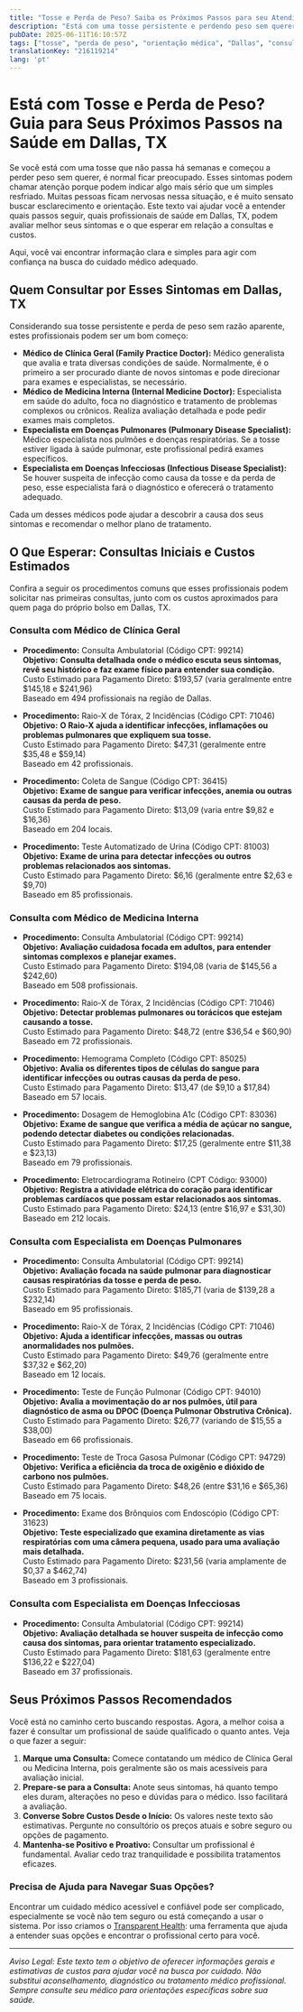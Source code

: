 ```yaml
---
title: "Tosse e Perda de Peso? Saiba os Próximos Passos para seu Atendimento Médico em Dallas, TX"
description: "Está com uma tosse persistente e perdendo peso sem querer? Entenda quem consultar e os custos esperados em Dallas para orientar sua próxima decisão de saúde."
pubDate: 2025-06-11T16:10:57Z
tags: ["tosse", "perda de peso", "orientação médica", "Dallas", "consultas médicas", "transparência de custos"]
translationKey: "216119214"
lang: 'pt'
---
```


# Está com Tosse e Perda de Peso? Guia para Seus Próximos Passos na Saúde em Dallas, TX

Se você está com uma tosse que não passa há semanas e começou a perder peso sem querer, é normal ficar preocupado. Esses sintomas podem chamar atenção porque podem indicar algo mais sério que um simples resfriado. Muitas pessoas ficam nervosas nessa situação, e é muito sensato buscar esclarecimento e orientação. Este texto vai ajudar você a entender quais passos seguir, quais profissionais de saúde em Dallas, TX, podem avaliar melhor seus sintomas e o que esperar em relação a consultas e custos.

Aqui, você vai encontrar informação clara e simples para agir com confiança na busca do cuidado médico adequado.

## Quem Consultar por Esses Sintomas em Dallas, TX

Considerando sua tosse persistente e perda de peso sem razão aparente, estes profissionais podem ser um bom começo:

- **Médico de Clínica Geral (Family Practice Doctor):** Médico generalista que avalia e trata diversas condições de saúde. Normalmente, é o primeiro a ser procurado diante de novos sintomas e pode direcionar para exames e especialistas, se necessário.
- **Médico de Medicina Interna (Internal Medicine Doctor):** Especialista em saúde do adulto, foca no diagnóstico e tratamento de problemas complexos ou crônicos. Realiza avaliação detalhada e pode pedir exames mais completos.
- **Especialista em Doenças Pulmonares (Pulmonary Disease Specialist):** Médico especialista nos pulmões e doenças respiratórias. Se a tosse estiver ligada à saúde pulmonar, este profissional pedirá exames específicos.
- **Especialista em Doenças Infecciosas (Infectious Disease Specialist):** Se houver suspeita de infecção como causa da tosse e da perda de peso, esse especialista fará o diagnóstico e oferecerá o tratamento adequado.

Cada um desses médicos pode ajudar a descobrir a causa dos seus sintomas e recomendar o melhor plano de tratamento.

## O Que Esperar: Consultas Iniciais e Custos Estimados

Confira a seguir os procedimentos comuns que esses profissionais podem solicitar nas primeiras consultas, junto com os custos aproximados para quem paga do próprio bolso em Dallas, TX.

### Consulta com Médico de Clínica Geral

- **Procedimento:** Consulta Ambulatorial (Código CPT: 99214)  
  **Objetivo:** **Consulta detalhada onde o médico escuta seus sintomas, revê seu histórico e faz exame físico para entender sua condição.**  
  Custo Estimado para Pagamento Direto: $193,57 (varia geralmente entre $145,18 e $241,96)  
  Baseado em 494 profissionais na região de Dallas.

- **Procedimento:** Raio-X de Tórax, 2 Incidências (Código CPT: 71046)  
  **Objetivo:** **O Raio-X ajuda a identificar infecções, inflamações ou problemas pulmonares que expliquem sua tosse.**  
  Custo Estimado para Pagamento Direto: $47,31 (geralmente entre $35,48 e $59,14)  
  Baseado em 42 profissionais.

- **Procedimento:** Coleta de Sangue (Código CPT: 36415)  
  **Objetivo:** **Exame de sangue para verificar infecções, anemia ou outras causas da perda de peso.**  
  Custo Estimado para Pagamento Direto: $13,09 (varia entre $9,82 e $16,36)  
  Baseado em 204 locais.

- **Procedimento:** Teste Automatizado de Urina (Código CPT: 81003)  
  **Objetivo:** **Exame de urina para detectar infecções ou outros problemas relacionados aos sintomas.**  
  Custo Estimado para Pagamento Direto: $6,16 (geralmente entre $2,63 e $9,70)  
  Baseado em 85 profissionais.

### Consulta com Médico de Medicina Interna

- **Procedimento:** Consulta Ambulatorial (Código CPT: 99214)  
  **Objetivo:** **Avaliação cuidadosa focada em adultos, para entender sintomas complexos e planejar exames.**  
  Custo Estimado para Pagamento Direto: $194,08 (varia de $145,56 a $242,60)  
  Baseado em 508 profissionais.

- **Procedimento:** Raio-X de Tórax, 2 Incidências (Código CPT: 71046)  
  **Objetivo:** **Detectar problemas pulmonares ou torácicos que estejam causando a tosse.**  
  Custo Estimado para Pagamento Direto: $48,72 (entre $36,54 e $60,90)  
  Baseado em 72 profissionais.

- **Procedimento:** Hemograma Completo (Código CPT: 85025)  
  **Objetivo:** **Avalia os diferentes tipos de células do sangue para identificar infecções ou outras causas da perda de peso.**  
  Custo Estimado para Pagamento Direto: $13,47 (de $9,10 a $17,84)  
  Baseado em 57 locais.

- **Procedimento:** Dosagem de Hemoglobina A1c (Código CPT: 83036)  
  **Objetivo:** **Exame de sangue que verifica a média de açúcar no sangue, podendo detectar diabetes ou condições relacionadas.**  
  Custo Estimado para Pagamento Direto: $17,25 (geralmente entre $11,38 e $23,13)  
  Baseado em 79 profissionais.

- **Procedimento:** Eletrocardiograma Rotineiro (CPT Código: 93000)  
  **Objetivo:** **Registra a atividade elétrica do coração para identificar problemas cardíacos que possam estar relacionados aos sintomas.**  
  Custo Estimado para Pagamento Direto: $24,13 (entre $16,97 e $31,30)  
  Baseado em 212 locais.

### Consulta com Especialista em Doenças Pulmonares

- **Procedimento:** Consulta Ambulatorial (Código CPT: 99214)  
  **Objetivo:** **Avaliação focada na saúde pulmonar para diagnosticar causas respiratórias da tosse e perda de peso.**  
  Custo Estimado para Pagamento Direto: $185,71 (varia de $139,28 a $232,14)  
  Baseado em 95 profissionais.

- **Procedimento:** Raio-X de Tórax, 2 Incidências (Código CPT: 71046)  
  **Objetivo:** **Ajuda a identificar infecções, massas ou outras anormalidades nos pulmões.**  
  Custo Estimado para Pagamento Direto: $49,76 (geralmente entre $37,32 e $62,20)  
  Baseado em 12 locais.

- **Procedimento:** Teste de Função Pulmonar (Código CPT: 94010)  
  **Objetivo:** **Avalia a movimentação do ar nos pulmões, útil para diagnóstico de asma ou DPOC (Doença Pulmonar Obstrutiva Crônica).**  
  Custo Estimado para Pagamento Direto: $26,77 (variando de $15,55 a $38,00)  
  Baseado em 66 profissionais.

- **Procedimento:** Teste de Troca Gasosa Pulmonar (Código CPT: 94729)  
  **Objetivo:** **Verifica a eficiência da troca de oxigênio e dióxido de carbono nos pulmões.**  
  Custo Estimado para Pagamento Direto: $48,26 (entre $31,16 e $65,36)  
  Baseado em 75 locais.

- **Procedimento:** Exame dos Brônquios com Endoscópio (Código CPT: 31623)  
  **Objetivo:** **Teste especializado que examina diretamente as vias respiratórias com uma câmera pequena, usado para uma avaliação mais detalhada.**  
  Custo Estimado para Pagamento Direto: $231,56 (varia amplamente de $0,37 a $462,74)  
  Baseado em 3 profissionais.

### Consulta com Especialista em Doenças Infecciosas

- **Procedimento:** Consulta Ambulatorial (Código CPT: 99214)  
  **Objetivo:** **Avaliação detalhada se houver suspeita de infecção como causa dos sintomas, para orientar tratamento especializado.**  
  Custo Estimado para Pagamento Direto: $181,63 (geralmente entre $136,22 e $227,04)  
  Baseado em 37 profissionais.

## Seus Próximos Passos Recomendados

Você está no caminho certo buscando respostas. Agora, a melhor coisa a fazer é consultar um profissional de saúde qualificado o quanto antes. Veja o que fazer a seguir:

1. **Marque uma Consulta:** Comece contatando um médico de Clínica Geral ou Medicina Interna, pois geralmente são os mais acessíveis para avaliação inicial.
2. **Prepare-se para a Consulta:** Anote seus sintomas, há quanto tempo eles duram, alterações no peso e dúvidas para o médico. Isso facilitará a avaliação.
3. **Converse Sobre Custos Desde o Início:** Os valores neste texto são estimativas. Pergunte no consultório os preços atuais e sobre seguro ou opções de pagamento.
4. **Mantenha-se Positivo e Proativo:** Consultar um profissional é fundamental. Avaliar cedo traz tranquilidade e possibilita tratamentos eficazes.

### Precisa de Ajuda para Navegar Suas Opções?

Encontrar um cuidado médico acessível e confiável pode ser complicado, especialmente se você não tem seguro ou está começando a usar o sistema. Por isso criamos o [Transparent Health](https://transparenthealth.ai): uma ferramenta que ajuda a entender suas opções e encontrar o profissional certo para você.

---

*Aviso Legal: Este texto tem o objetivo de oferecer informações gerais e estimativas de custos para ajudar você na busca por cuidado. Não substitui aconselhamento, diagnóstico ou tratamento médico profissional. Sempre consulte seu médico para orientações específicas sobre sua saúde.*